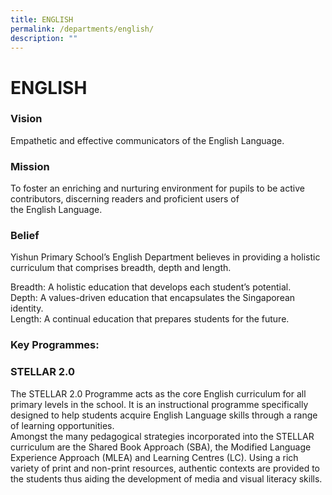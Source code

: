 ```yaml
---
title: ENGLISH
permalink: /departments/english/
description: ""
---
```

# ENGLISH

### **Vision**

Empathetic and effective communicators of the English Language.

### **Mission**

To foster an enriching and nurturing environment for pupils to be active contributors, discerning readers and proficient users of the English Language.

### **Belief**  

Yishun Primary School’s English Department believes in providing a holistic curriculum that comprises breadth, depth and length. 

Breadth: A holistic education that develops each student’s potential.    
Depth: A values-driven education that encapsulates the Singaporean identity.    
Length: A continual education that prepares students for the future.

### Key Programmes:

### **STELLAR 2.0**

The STELLAR 2.0 Programme acts as the core English curriculum for all primary levels in the school. It is an instructional programme specifically designed to help students acquire English Language skills through a range of learning opportunities.    
Amongst the many pedagogical strategies incorporated into the STELLAR curriculum are the Shared Book Approach (SBA), the Modified Language Experience Approach (MLEA) and Learning Centres (LC). Using a rich variety of print and non-print resources, authentic contexts are provided to the students thus aiding the development of media and visual literacy skills.